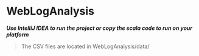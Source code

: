 # WebLogAnalysis

***Use IntelliJ IDEA to run the project or copy the scala code to run on your platform***

> The CSV files are located in WebLogAnalysis/data/
